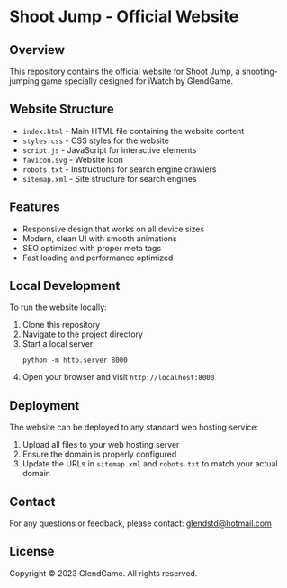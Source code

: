 # Shoot Jump - Official Website

## Overview
This repository contains the official website for Shoot Jump, a shooting-jumping game specially designed for iWatch by GlendGame.

## Website Structure
- `index.html` - Main HTML file containing the website content
- `styles.css` - CSS styles for the website
- `script.js` - JavaScript for interactive elements
- `favicon.svg` - Website icon
- `robots.txt` - Instructions for search engine crawlers
- `sitemap.xml` - Site structure for search engines

## Features
- Responsive design that works on all device sizes
- Modern, clean UI with smooth animations
- SEO optimized with proper meta tags
- Fast loading and performance optimized

## Local Development
To run the website locally:

1. Clone this repository
2. Navigate to the project directory
3. Start a local server:
   ```
   python -m http.server 8000
   ```
4. Open your browser and visit `http://localhost:8000`

## Deployment
The website can be deployed to any standard web hosting service:

1. Upload all files to your web hosting server
2. Ensure the domain is properly configured
3. Update the URLs in `sitemap.xml` and `robots.txt` to match your actual domain

## Contact
For any questions or feedback, please contact: glendstd@hotmail.com

## License
Copyright © 2023 GlendGame. All rights reserved.